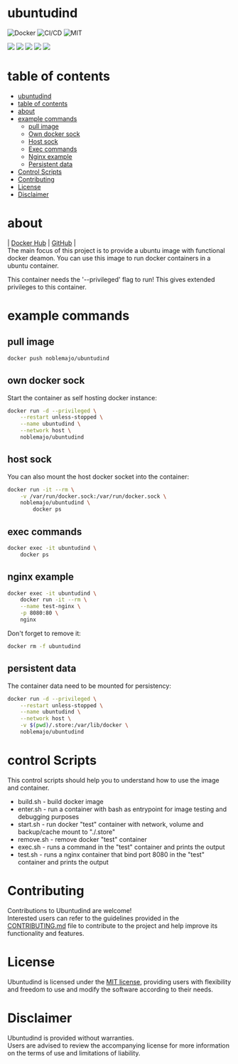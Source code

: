 # ubuntudind
![Docker](https://img.shields.io/docker/image-size/noblemajo/ubuntudind)
![CI/CD](https://github.com/noblemajo/ubuntudind/workflows/Image/badge.svg)
![MIT](https://img.shields.io/badge/license-MIT-blue.svg)

![](https://img.shields.io/badge/dynamic/json?color=green&label=watchers&query=watchers&suffix=x&url=https%3A%2F%2Fapi.github.com%2Frepos%2Fnoblemajo%2Fubuntudind)
![](https://img.shields.io/badge/dynamic/json?color=yellow&label=stars&query=stargazers_count&suffix=x&url=https%3A%2F%2Fapi.github.com%2Frepos%2Fnoblemajo%2Fubuntudind)
![](https://img.shields.io/badge/dynamic/json?color=orange&label=subscribers&query=subscribers_count&suffix=x&url=https%3A%2F%2Fapi.github.com%2Frepos%2Fnoblemajo%2Fubuntudind)
![](https://img.shields.io/badge/dynamic/json?color=navy&label=forks&query=forks&suffix=x&url=https%3A%2F%2Fapi.github.com%2Frepos%2Fnoblemajo%2Fubuntudind)
![](https://img.shields.io/badge/dynamic/json?color=darkred&label=open%20issues&query=open_issues&suffix=x&url=https%3A%2F%2Fapi.github.com%2Frepos%2Fnoblemajo%2Fubuntudind)

# table of contents
- [ubuntudind](#ubuntudind)
- [table of contents](#table-of-contents)
- [about](#about)
- [example commands](#example-commands)
  - [pull image](#pull-image)
  - [Own docker sock](#own-docker-sock)
  - [Host sock](#host-sock)
  - [Exec commands](#exec-commands)
  - [Nginx example](#nginx-example)
  - [Persistent data](#persistent-data)
- [Control Scripts](#control-scripts)
- [Contributing](#contributing)
- [License](#license)
- [Disclaimer](#disclaimer)

# about
|
[Docker Hub](https://hub.docker.com/r/noblemajo/ubuntudind)
|
[GitHub](https://github.com/noblemajo/ubuntudind)
|  
The main focus of this project is to provide a ubuntu image with functional docker deamon.
You can use this image to run docker containers in a ubuntu container.

This container needs the '--privileged' flag to run!
This gives extended privileges to this container.

# example commands
## pull image
```sh
docker push noblemajo/ubuntudind
```
## own docker sock
Start the container as self hosting docker instance:
```sh
docker run -d --privileged \
    --restart unless-stopped \
    --name ubuntudind \
    --network host \
    noblemajo/ubuntudind
```
## host sock
You can also mount the host docker socket into the container:
```sh
docker run -it --rm \
    -v /var/run/docker.sock:/var/run/docker.sock \
    noblemajo/ubuntudind \
        docker ps
```
## exec commands
```sh
docker exec -it ubuntudind \
    docker ps
```
## nginx example
```sh
docker exec -it ubuntudind \
    docker run -it --rm \
    --name test-nginx \
    -p 8080:80 \
    nginx
```
Don't forget to remove it:
```sh
docker rm -f ubuntudind
```
## persistent data
The container data need to be mounted for persistency:
```sh
docker run -d --privileged \
    --restart unless-stopped \
    --name ubuntudind \
    --network host \
    -v $(pwd)/.store:/var/lib/docker \
    noblemajo/ubuntudind
```

# control Scripts
This control scripts should help you to understand how to use the image and container.
 - build.sh - build docker image
 - enter.sh - run a container with bash as entrypoint for image testing and debugging purposes
 - start.sh - run docker "test" container with network, volume and backup/cache mount to "./.store"
 - remove.sh - remove docker "test" container
 - exec.sh - runs a command in the "test" container and prints the output
 - test.sh - runs a nginx container that bind port 8080 in the "test" container and prints the output

# Contributing
Contributions to Ubuntudind are welcome!  
Interested users can refer to the guidelines provided in the [CONTRIBUTING.md](CONTRIBUTING.md) file to contribute to the project and help improve its functionality and features.

# License
Ubuntudind is licensed under the [MIT license](LICENSE), providing users with flexibility and freedom to use and modify the software according to their needs.

# Disclaimer
Ubuntudind is provided without warranties.  
Users are advised to review the accompanying license for more information on the terms of use and limitations of liability.
